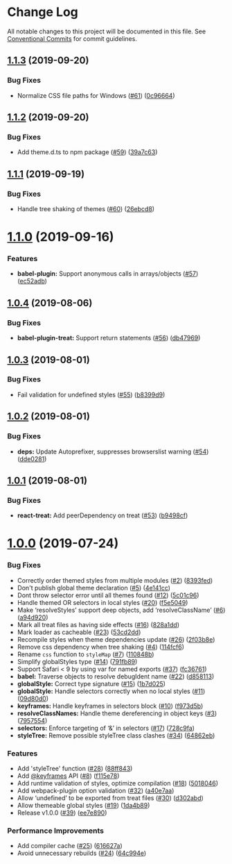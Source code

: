 # Change Log

All notable changes to this project will be documented in this file.
See [Conventional Commits](https://conventionalcommits.org) for commit guidelines.

## [1.1.3](https://github.com/seek-oss/treat/compare/v1.1.2...v1.1.3) (2019-09-20)


### Bug Fixes

* Normalize CSS file paths for Windows ([#61](https://github.com/seek-oss/treat/issues/61)) ([0c96664](https://github.com/seek-oss/treat/commit/0c96664))





## [1.1.2](https://github.com/seek-oss/treat/compare/v1.1.1...v1.1.2) (2019-09-20)


### Bug Fixes

* Add theme.d.ts to npm package ([#59](https://github.com/seek-oss/treat/issues/59)) ([39a7c63](https://github.com/seek-oss/treat/commit/39a7c63))





## [1.1.1](https://github.com/seek-oss/treat/compare/v1.1.0...v1.1.1) (2019-09-19)


### Bug Fixes

* Handle tree shaking of themes ([#60](https://github.com/seek-oss/treat/issues/60)) ([26ebcd8](https://github.com/seek-oss/treat/commit/26ebcd8))





# [1.1.0](https://github.com/seek-oss/treat/compare/v1.0.4...v1.1.0) (2019-09-16)


### Features

* **babel-plugin:** Support anonymous calls in arrays/objects ([#57](https://github.com/seek-oss/treat/issues/57)) ([ec52adb](https://github.com/seek-oss/treat/commit/ec52adb))





## [1.0.4](https://github.com/seek-oss/treat/compare/v1.0.3...v1.0.4) (2019-08-06)


### Bug Fixes

* **babel-plugin-treat:** Support return statements ([#56](https://github.com/seek-oss/treat/issues/56)) ([db47969](https://github.com/seek-oss/treat/commit/db47969))





## [1.0.3](https://github.com/seek-oss/treat/compare/v1.0.2...v1.0.3) (2019-08-01)


### Bug Fixes

* Fail validation for undefined styles ([#55](https://github.com/seek-oss/treat/issues/55)) ([b8399d9](https://github.com/seek-oss/treat/commit/b8399d9))





## [1.0.2](https://github.com/seek-oss/treat/compare/v1.0.1...v1.0.2) (2019-08-01)


### Bug Fixes

* **deps:** Update Autoprefixer, suppresses browserslist warning ([#54](https://github.com/seek-oss/treat/issues/54)) ([dde0281](https://github.com/seek-oss/treat/commit/dde0281))





## [1.0.1](https://github.com/seek-oss/treat/compare/v1.0.0...v1.0.1) (2019-08-01)


### Bug Fixes

* **react-treat:** Add peerDependency on treat ([#53](https://github.com/seek-oss/treat/issues/53)) ([b9498cf](https://github.com/seek-oss/treat/commit/b9498cf))





# [1.0.0](https://github.com/seek-oss/treat/compare/v1.0.0-beta.2...v1.0.0) (2019-07-24)


### Bug Fixes

* Correctly order themed styles from multiple modules ([#2](https://github.com/seek-oss/treat/issues/2)) ([8393fed](https://github.com/seek-oss/treat/commit/8393fed))
* Don't publish global theme declaration ([#5](https://github.com/seek-oss/treat/issues/5)) ([4e141cc](https://github.com/seek-oss/treat/commit/4e141cc))
* Dont throw selector error until all themes found ([#12](https://github.com/seek-oss/treat/issues/12)) ([5c01c96](https://github.com/seek-oss/treat/commit/5c01c96))
* Handle themed OR selectors in local styles ([#20](https://github.com/seek-oss/treat/issues/20)) ([f5e5049](https://github.com/seek-oss/treat/commit/f5e5049))
* Make ‘resolveStyles’ support deep objects, add ‘resolveClassName’ ([#6](https://github.com/seek-oss/treat/issues/6)) ([a94d920](https://github.com/seek-oss/treat/commit/a94d920))
* Mark all treat files as having side effects ([#16](https://github.com/seek-oss/treat/issues/16)) ([828a1dd](https://github.com/seek-oss/treat/commit/828a1dd))
* Mark loader as cacheable ([#23](https://github.com/seek-oss/treat/issues/23)) ([53cd2dd](https://github.com/seek-oss/treat/commit/53cd2dd))
* Recompile styles when theme dependencies update ([#26](https://github.com/seek-oss/treat/issues/26)) ([2f03b8e](https://github.com/seek-oss/treat/commit/2f03b8e))
* Remove css dependency when tree shaking ([#4](https://github.com/seek-oss/treat/issues/4)) ([114fcf6](https://github.com/seek-oss/treat/commit/114fcf6))
* Rename `css` function to `styleMap` ([#7](https://github.com/seek-oss/treat/issues/7)) ([110848b](https://github.com/seek-oss/treat/commit/110848b))
* Simplify globalStyles type ([#14](https://github.com/seek-oss/treat/issues/14)) ([791fb89](https://github.com/seek-oss/treat/commit/791fb89))
* Support Safari < 9 by using var for named exports ([#37](https://github.com/seek-oss/treat/issues/37)) ([fc36761](https://github.com/seek-oss/treat/commit/fc36761))
* **babel:** Traverse objects to resolve debugIdent name ([#22](https://github.com/seek-oss/treat/issues/22)) ([d858113](https://github.com/seek-oss/treat/commit/d858113))
* **globalStyle:** Correct type signature ([#15](https://github.com/seek-oss/treat/issues/15)) ([1b7d025](https://github.com/seek-oss/treat/commit/1b7d025))
* **globalStyle:** Handle selectors correctly when no local styles ([#11](https://github.com/seek-oss/treat/issues/11)) ([09d80d0](https://github.com/seek-oss/treat/commit/09d80d0))
* **keyframes:** Handle keyframes in selectors block ([#10](https://github.com/seek-oss/treat/issues/10)) ([f973d5b](https://github.com/seek-oss/treat/commit/f973d5b))
* **resolveClassNames:** Handle theme dereferencing in object keys ([#3](https://github.com/seek-oss/treat/issues/3)) ([7957554](https://github.com/seek-oss/treat/commit/7957554))
* **selectors:** Enforce targeting of ‘&’ in selectors ([#17](https://github.com/seek-oss/treat/issues/17)) ([728c9fa](https://github.com/seek-oss/treat/commit/728c9fa))
* **styleTree:** Remove possible styleTree class clashes ([#34](https://github.com/seek-oss/treat/issues/34)) ([64862eb](https://github.com/seek-oss/treat/commit/64862eb))


### Features

* Add 'styleTree' function ([#28](https://github.com/seek-oss/treat/issues/28)) ([88ff843](https://github.com/seek-oss/treat/commit/88ff843))
* Add [@keyframes](https://github.com/keyframes) API ([#8](https://github.com/seek-oss/treat/issues/8)) ([f115e78](https://github.com/seek-oss/treat/commit/f115e78))
* Add runtime validation of styles, optimize compilation ([#18](https://github.com/seek-oss/treat/issues/18)) ([5018046](https://github.com/seek-oss/treat/commit/5018046))
* Add webpack-plugin option validation ([#32](https://github.com/seek-oss/treat/issues/32)) ([a40e7aa](https://github.com/seek-oss/treat/commit/a40e7aa))
* Allow ‘undefined’ to be exported from treat files ([#30](https://github.com/seek-oss/treat/issues/30)) ([d302abd](https://github.com/seek-oss/treat/commit/d302abd))
* Allow themeable global styles ([#19](https://github.com/seek-oss/treat/issues/19)) ([1da4b89](https://github.com/seek-oss/treat/commit/1da4b89))
* Release v1.0.0 ([#39](https://github.com/seek-oss/treat/issues/39)) ([ee7e890](https://github.com/seek-oss/treat/commit/ee7e890))


### Performance Improvements

* Add compiler cache ([#25](https://github.com/seek-oss/treat/issues/25)) ([616627a](https://github.com/seek-oss/treat/commit/616627a))
* Avoid unnecessary rebuilds ([#24](https://github.com/seek-oss/treat/issues/24)) ([64c994e](https://github.com/seek-oss/treat/commit/64c994e))
